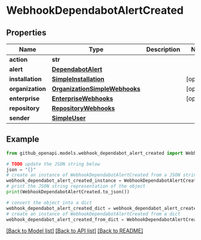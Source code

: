 # WebhookDependabotAlertCreated


## Properties

Name | Type | Description | Notes
------------ | ------------- | ------------- | -------------
**action** | **str** |  | 
**alert** | [**DependabotAlert**](DependabotAlert.md) |  | 
**installation** | [**SimpleInstallation**](SimpleInstallation.md) |  | [optional] 
**organization** | [**OrganizationSimpleWebhooks**](OrganizationSimpleWebhooks.md) |  | [optional] 
**enterprise** | [**EnterpriseWebhooks**](EnterpriseWebhooks.md) |  | [optional] 
**repository** | [**RepositoryWebhooks**](RepositoryWebhooks.md) |  | 
**sender** | [**SimpleUser**](SimpleUser.md) |  | 

## Example

```python
from github_openapi.models.webhook_dependabot_alert_created import WebhookDependabotAlertCreated

# TODO update the JSON string below
json = "{}"
# create an instance of WebhookDependabotAlertCreated from a JSON string
webhook_dependabot_alert_created_instance = WebhookDependabotAlertCreated.from_json(json)
# print the JSON string representation of the object
print(WebhookDependabotAlertCreated.to_json())

# convert the object into a dict
webhook_dependabot_alert_created_dict = webhook_dependabot_alert_created_instance.to_dict()
# create an instance of WebhookDependabotAlertCreated from a dict
webhook_dependabot_alert_created_from_dict = WebhookDependabotAlertCreated.from_dict(webhook_dependabot_alert_created_dict)
```
[[Back to Model list]](../README.md#documentation-for-models) [[Back to API list]](../README.md#documentation-for-api-endpoints) [[Back to README]](../README.md)


